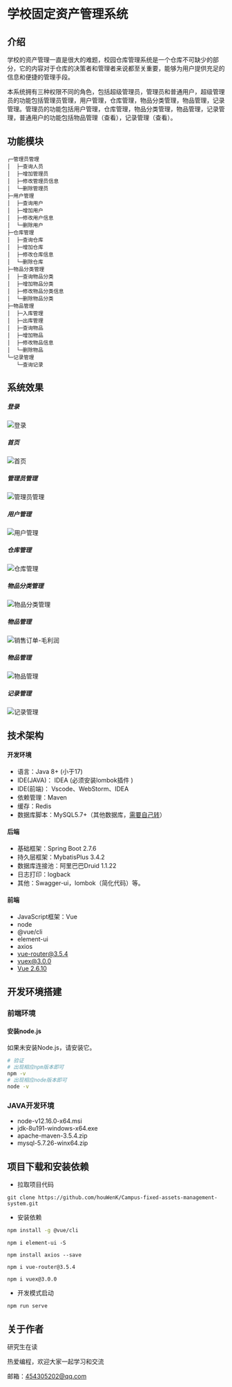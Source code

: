 学校固定资产管理系统
===============

介绍
-----------------------------------
学校的资产管理一直是很大的难题，校园仓库管理系统是一个仓库不可缺少的部分，它的内容对于仓库的决策者和管理者来说都至关重要，能够为用户提供充足的信息和便捷的管理手段。

本系统拥有三种权限不同的角色，包括超级管理员，管理员和普通用户，超级管理员的功能包括管理员管理，用户管理，仓库管理，物品分类管理，物品管理，记录管理。管理员的功能包括用户管理，仓库管理，物品分类管理，物品管理，记录管理，普通用户的功能包括物品管理（查看），记录管理（查看）。

功能模块
-----------------------------------
```
┌─管理员管理
│  ├─查询人员
│  ├─增加管理员
│  ├─修改管理员信息
│  └─删除管理员
├─用户管理
│  ├─查询用户
│  ├─增加用户
│  ├─修改用户信息
│  └─删除用户
├─仓库管理
│  ├─查询仓库
│  ├─增加仓库
│  ├─修改仓库信息
│  └─删除仓库
├─物品分类管理 
│  ├─查询物品分类
│  ├─增加物品分类
│  ├─修改物品分类信息
│  └─删除物品分类
├─物品管理
│  ├─入库管理
│  ├─出库管理
│  ├─查询物品
│  ├─增加物品
│  ├─修改物品信息
│  └─删除物品
└─记录管理
   └─查询记录
```

系统效果
----
##### 登录
![登录](images/登录.png "登录.png")
##### 首页
![首页](images/首页.png "首页.png")
##### 管理员管理
![管理员管理](images/管理员管理.png "管理员管理.png")
##### 用户管理
![用户管理](images/用户管理.png "用户管理.png")
##### 仓库管理
![仓库管理](images/仓库管理.png "仓库管理.png")
##### 物品分类管理
![物品分类管理](images/物品分类管理.png "物品分类管理.png")
##### 物品管理
![销售订单-毛利润](images/销售订单-毛利润.png "销售订单-毛利润.png")
##### 物品管理
![物品管理](images/物品管理.png "物品管理.png")
##### 记录管理
![记录管理](images/记录管理.png "记录管理.png")

技术架构
-----------------------------------
#### 开发环境
- 语言：Java 8+ (小于17)
- IDE(JAVA)： IDEA (必须安装lombok插件 )
- IDE(前端)： Vscode、WebStorm、IDEA
- 依赖管理：Maven
- 缓存：Redis
- 数据库脚本：MySQL5.7+（其他数据库，[需要自己转](https://my.oschina.net/jeecg/blog/4905722)）

#### 后端
- 基础框架：Spring Boot 2.7.6
- 持久层框架：MybatisPlus 3.4.2
- 数据库连接池：阿里巴巴Druid 1.1.22
- 日志打印：logback
- 其他：Swagger-ui，lombok（简化代码）等。

#### 前端
- JavaScript框架：Vue
- node
- @vue/cli 
- element-ui
- axios
- vue-router@3.5.4
- vuex@3.0.0
- [Vue 2.6.10](https://cn.vuejs.org/)


开发环境搭建
----
### 前端环境
#### 安装node.js
如果未安装Node.js，请安装它。
```bash
# 验证
# 出现相应npm版本即可
npm -v
# 出现相应node版本即可
node -v
```
### JAVA开发环境
- node-v12.16.0-x64.msi
- jdk-8u191-windows-x64.exe
- apache-maven-3.5.4.zip
- mysql-5.7.26-winx64.zip

项目下载和安装依赖
----

- 拉取项目代码

```
git clone https://github.com/houWenK/Campus-fixed-assets-management-system.git
```

- 安装依赖
```bash
npm install -g @vue/cli
```
```
npm i element-ui -S
```

```
npm install axios --save
```

```
npm i vue-router@3.5.4
```

```
npm i vuex@3.0.0
```

- 开发模式启动
```bash
npm run serve
```
关于作者
----
研究生在读

热爱编程，欢迎大家一起学习和交流

邮箱：454305202@qq.com 